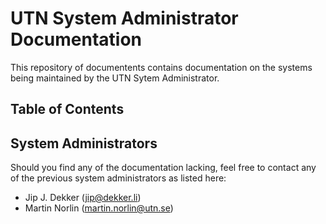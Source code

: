 # UTN System Administrator Documentation

This repository of documentents contains documentation on the systems being
maintained by the UTN Sytem Administrator.

## Table of Contents


## System Administrators

Should you find any of the documentation lacking, feel free to contact any of
the previous system administrators as listed here:
- Jip J. Dekker ([jip@dekker.li](mailto:jip@dekker.li))
- Martin Norlin ([martin.norlin@utn.se](mailto:martin.norlin@utn.se))